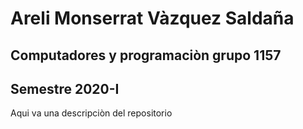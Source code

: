 # Areli Monserrat Vàzquez Saldaña
## Computadores y programaciòn grupo 1157
## Semestre 2020-I

Aqui va una descripciòn del repositorio
